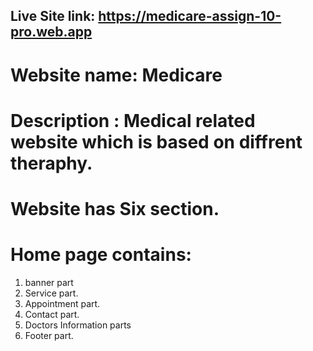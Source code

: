## Live Site link: https://medicare-assign-10-pro.web.app

# Website name: Medicare
# Description : Medical related website which is based on diffrent theraphy.
# Website has Six section.
# Home page contains:
  1. banner part 
  2. Service part.
  3. Appointment part.
  4. Contact part.
  5. Doctors Information parts
  6. Footer part.

